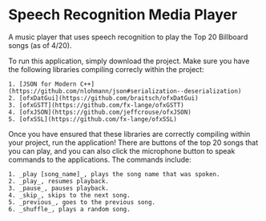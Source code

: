 # Speech Recognition Media Player

A music player that uses speech recognition to play the Top 20 Billboard songs (as of 4/20).

To run this application, simply download the project. Make sure you have the following libraries compiling correcly within the project:

    1. [JSON for Modern C++](https://github.com/nlohmann/json#serialization--deserialization)
    2. [ofxDatGui](https://github.com/braitsch/ofxDatGui)
    3. [ofxGSTT](https://github.com/fx-lange/ofxGSTT)
    4. [ofxJSON](https://github.com/jeffcrouse/ofxJSON)
    5. [ofxSSL](https://github.com/fx-lange/ofxSSL)

Once you have ensured that these libraries are correctly compiling within your project, run the application! There are buttons of the top 20 songs that you can play, and you can also click the microphone button to speak commands to the applications. The commands include:

    1. _play [song_name]_, plays the song name that was spoken.
    2. _play_, resumes playback.
    3. _pause_, pauses playback.
    4. _skip_, skips to the next song.
    5. _previous_, goes to the previous song.
    6. _shuffle_, plays a random song.
